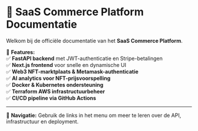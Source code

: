 # 🚀 SaaS Commerce Platform Documentatie

Welkom bij de officiële documentatie van het **SaaS Commerce Platform**.  

📌 **Features:**  
✅ **FastAPI backend** met JWT-authenticatie en Stripe-betalingen  
✅ **Next.js frontend** voor snelle en dynamische UI  
✅ **Web3 NFT-marktplaats & Metamask-authenticatie**  
✅ **AI analytics voor NFT-prijsvoorspelling**  
✅ **Docker & Kubernetes ondersteuning**  
✅ **Terraform AWS infrastructuurbeheer**  
✅ **CI/CD pipeline via GitHub Actions**  

---

📌 **Navigatie:** Gebruik de links in het menu om meer te leren over de API, infrastructuur en deployment.

